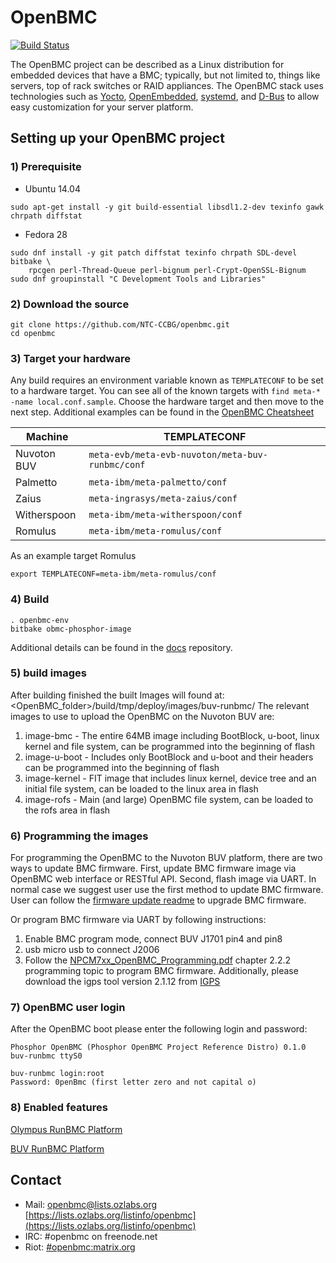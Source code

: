 # OpenBMC

[![Build Status](https://openpower.xyz/buildStatus/icon?job=openbmc-build)](https://openpower.xyz/job/openbmc-build/)

The OpenBMC project can be described as a Linux distribution for embedded
devices that have a BMC; typically, but not limited to, things like servers,
top of rack switches or RAID appliances. The OpenBMC stack uses technologies
such as [Yocto](https://www.yoctoproject.org/),
[OpenEmbedded](https://www.openembedded.org/wiki/Main_Page),
[systemd](https://www.freedesktop.org/wiki/Software/systemd/), and
[D-Bus](https://www.freedesktop.org/wiki/Software/dbus/) to allow easy
customization for your server platform.


## Setting up your OpenBMC project

### 1) Prerequisite
- Ubuntu 14.04

```
sudo apt-get install -y git build-essential libsdl1.2-dev texinfo gawk chrpath diffstat
```

- Fedora 28

```
sudo dnf install -y git patch diffstat texinfo chrpath SDL-devel bitbake \
    rpcgen perl-Thread-Queue perl-bignum perl-Crypt-OpenSSL-Bignum
sudo dnf groupinstall "C Development Tools and Libraries"
```
### 2) Download the source
```
git clone https://github.com/NTC-CCBG/openbmc.git
cd openbmc
```

### 3) Target your hardware
Any build requires an environment variable known as `TEMPLATECONF` to be set
to a hardware target.
You can see all of the known targets with
`find meta-* -name local.conf.sample`. Choose the hardware target and
then move to the next step. Additional examples can be found in the
[OpenBMC Cheatsheet](https://github.com/openbmc/docs/blob/master/cheatsheet.md)

Machine | TEMPLATECONF
--------|---------
Nuvoton BUV | ```meta-evb/meta-evb-nuvoton/meta-buv-runbmc/conf```
Palmetto | ```meta-ibm/meta-palmetto/conf```
Zaius| ```meta-ingrasys/meta-zaius/conf```
Witherspoon| ```meta-ibm/meta-witherspoon/conf```
Romulus| ```meta-ibm/meta-romulus/conf```


As an example target Romulus
```
export TEMPLATECONF=meta-ibm/meta-romulus/conf
```

### 4) Build

```
. openbmc-env
bitbake obmc-phosphor-image
```

Additional details can be found in the [docs](https://github.com/openbmc/docs)
repository.

### 5) build images

After building finished the built Images will found at: <OpenBMC_folder>/build/tmp/deploy/images/buv-runbmc/ The relevant images to use to upload the OpenBMC on the Nuvoton BUV are:

1. image-bmc - The entire 64MB image including BootBlock, u-boot, linux kernel and file system, can be programmed into the beginning of flash
2. image-u-boot - Includes only BootBlock and u-boot and their headers can be programmed into the beginning of flash
3. image-kernel - FIT image that includes linux kernel, device tree and an initial file system, can be loaded to the linux area in flash
4. image-rofs - Main (and large) OpenBMC file system, can be loaded to the rofs area in flash

### 6) Programming the images

For programming the OpenBMC to the Nuvoton BUV platform, there are two ways to update BMC firmware. First, update BMC firmware image via OpenBMC web interface or RESTful API. Second, flash image via UART. In normal case we suggest user use the first method to update BMC firmware. User can follow the [firmware update readme](https://github.com/Nuvoton-Israel/openbmc/tree/runbmc/meta-quanta/meta-olympus-nuvoton#bmc-firmware-update) to upgrade BMC firmware.

Or program BMC firmware via UART by following instructions:
1. Enable BMC program mode, connect BUV J1701 pin4 and pin8
2. usb micro usb to connect J2006
3. Follow the [NPCM7xx_OpenBMC_Programming.pdf](https://github.com/Nuvoton-Israel/nuvoton-info/blob/master/npcm7xx-poleg/evaluation-board/sw_deliverables/NPCM7xx_OpenBMC_Programming.pdf) chapter 2.2.2 programming topic to program BMC firmware. Additionally, please download the igps tool version 2.1.12 from [IGPS](https://github.com/Nuvoton-Israel/igps)

### 7) OpenBMC user login

After the OpenBMC boot please enter the following login and password:
```
Phosphor OpenBMC (Phosphor OpenBMC Project Reference Distro) 0.1.0 buv-runbmc ttyS0

buv-runbmc login:root
Password: 0penBmc (first letter zero and not capital o)
```

### 8) Enabled features

[Olympus RunBMC Platform](https://github.com/Nuvoton-Israel/openbmc/tree/runbmc/meta-quanta/meta-olympus-nuvoton)

[BUV RunBMC Platform](https://github.com/NTC-CCBG/openbmc/tree/buv-dev/meta-evb/meta-evb-nuvoton/meta-buv-runbmc)


## Contact
- Mail: openbmc@lists.ozlabs.org [https://lists.ozlabs.org/listinfo/openbmc](https://lists.ozlabs.org/listinfo/openbmc)
- IRC: #openbmc on freenode.net
- Riot: [#openbmc:matrix.org](https://riot.im/app/#/room/#openbmc:matrix.org)
